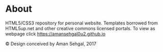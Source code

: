 # About

HTML5/CSS3 repository for personal website.
Templates borrowed from HTML5up.net and other creative commons licensed portals.
To view as webpage click https://amansehgal0u2.github.io
 
© Design conceived by Aman Sehgal, 2017
